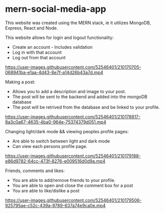 # mern-social-media-app

This website was created using the MERN stack, ie it utilizes MongoDB, Express, React and Node.

This website allows for login and logout functionality:

 * Create an account - Includes validation
 * Log in with that account
 * Log out from that account

https://user-images.githubusercontent.com/52546401/210170705-068941ba-e1aa-4d43-8e7f-a14d26b43a7d.mp4

Making a post:
* Allows you to add a description and image to your post.
* The post will be sent to the backend and added into the mongoDB database
* The post will be retrived from the database and be linked to your profile.

https://user-images.githubusercontent.com/52546401/210178817-8a3c0a67-4635-4ba0-964e-75374379d051.mp4


Changing light/dark mode && viewing peoples profile pages:
* Are able to switch between light and dark mode
* Can view each persons profile page.

https://user-images.githubusercontent.com/52546401/210179188-e86d9782-64cc-473f-8276-e009516d0d9a.mp4

Friends, comments and likes:
* You are able to add/remove friends to your profile.
* You are able to open and close the comment box for a post
* You are able to like/dislike a post

https://user-images.githubusercontent.com/52546401/210179506-925795ae-c52c-439a-9789-637a74e9ca0e.mp4





